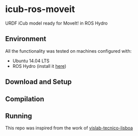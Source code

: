 # icub-ros-moveit

URDF iCub model ready for MoveIt! in ROS Hydro

## Environment

All the functionality was tested on machines configured with:

+ Ubuntu 14.04 LTS
+ ROS Hydro (install it [here](http://wiki.ros.org/hydro/Installation/Ubuntu))

## Download and Setup


## Compilation



## Running


This repo was inspired from the work of [vislab-tecnico-lisboa](https://github.com/vislab-tecnico-lisboa/icub-moveit.git)
